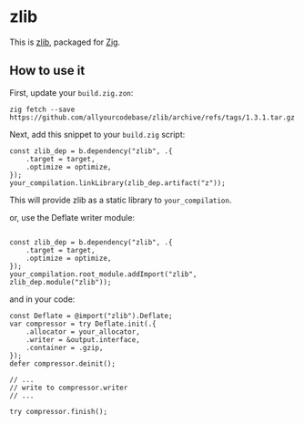 # zlib

This is [zlib](https://www.zlib.net/),
packaged for [Zig](https://ziglang.org/).

## How to use it

First, update your `build.zig.zon`:

```
zig fetch --save https://github.com/allyourcodebase/zlib/archive/refs/tags/1.3.1.tar.gz
```

Next, add this snippet to your `build.zig` script:

```zig
const zlib_dep = b.dependency("zlib", .{
    .target = target,
    .optimize = optimize,
});
your_compilation.linkLibrary(zlib_dep.artifact("z"));
```

This will provide zlib as a static library to `your_compilation`.

or, use the Deflate writer module:

```zig

const zlib_dep = b.dependency("zlib", .{
    .target = target,
    .optimize = optimize,
});
your_compilation.root_module.addImport("zlib", zlib_dep.module("zlib"));
```

and in your code:

```
const Deflate = @import("zlib").Deflate;
var compressor = try Deflate.init(.{
    .allocator = your_allocator,
    .writer = &output.interface,
    .container = .gzip,
});
defer compressor.deinit();

// ...
// write to compressor.writer
// ...

try compressor.finish();
```